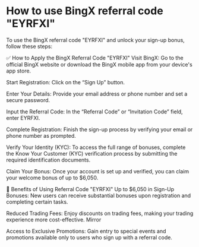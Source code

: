 # How to use BingX referral code "EYRFXI"
To use the BingX referral code "EYRFXI" and unlock your sign-up bonus, follow these steps:


✅ How to Apply the BingX Referral Code "EYRFXI"
Visit BingX:
Go to the official BingX website or download the BingX mobile app from your device's app store.

Start Registration:
Click on the “Sign Up” button.

Enter Your Details:
Provide your email address or phone number and set a secure password.

Input the Referral Code:
In the “Referral Code” or “Invitation Code” field, enter EYRFXI.

Complete Registration:
Finish the sign-up process by verifying your email or phone number as prompted.

Verify Your Identity (KYC):
To access the full range of bonuses, complete the Know Your Customer (KYC) verification process by submitting the required identification documents.

Claim Your Bonus:
Once your account is set up and verified, you can claim your welcome bonus of up to $6,050.

🎁 Benefits of Using Referral Code "EYRFXI"
Up to $6,050 in Sign-Up Bonuses: New users can receive substantial bonuses upon registration and completing certain tasks.

Reduced Trading Fees: Enjoy discounts on trading fees, making your trading experience more cost-effective.
Mirror

Access to Exclusive Promotions: Gain entry to special events and promotions available only to users who sign up with a referral code.


